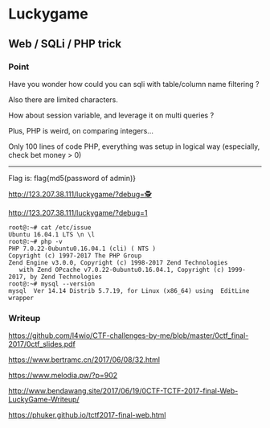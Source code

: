 
# Luckygame
## Web / SQLi / PHP trick

### Point

Have you wonder how could you can sqli with table/column name filtering ? 

Also there are limited characters.

How about session variable, and leverage it on multi queries ?

Plus, PHP is weird, on comparing integers...

Only 100 lines of code PHP, everything was setup in logical way (especially, check bet money > 0) 

---

Flag is: flag{md5(password of admin)}

http://123.207.38.111/luckygame/?debug=🕵

http://123.207.38.111/luckygame/?debug=1

```
root@:~# cat /etc/issue
Ubuntu 16.04.1 LTS \n \l
root@:~# php -v
PHP 7.0.22-0ubuntu0.16.04.1 (cli) ( NTS )
Copyright (c) 1997-2017 The PHP Group
Zend Engine v3.0.0, Copyright (c) 1998-2017 Zend Technologies
   with Zend OPcache v7.0.22-0ubuntu0.16.04.1, Copyright (c) 1999-2017, by Zend Technologies
root@:~# mysql --version
mysql  Ver 14.14 Distrib 5.7.19, for Linux (x86_64) using  EditLine wrapper
```
### Writeup
https://github.com/l4wio/CTF-challenges-by-me/blob/master/0ctf_final-2017/0ctf_slides.pdf

https://www.bertramc.cn/2017/06/08/32.html

https://www.melodia.pw/?p=902

http://www.bendawang.site/2017/06/19/0CTF-TCTF-2017-final-Web-LuckyGame-Writeup/

https://phuker.github.io/tctf2017-final-web.html
